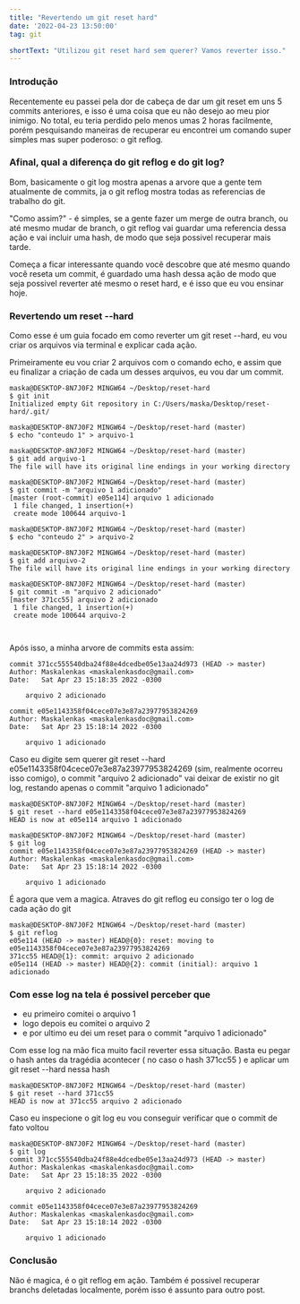 ```yaml
---
title: "Revertendo um git reset hard"
date: '2022-04-23 13:50:00'
tag: git

shortText: "Utilizou git reset hard sem querer? Vamos reverter isso."
---
```



### Introdução

Recentemente eu passei pela dor de cabeça de dar um git reset em uns 5 commits anteriores, e isso é uma coisa que eu não desejo ao meu pior inimigo. No total, eu teria perdido pelo menos umas 2 horas facilmente, porém pesquisando maneiras de recuperar eu encontrei um comando super simples mas super poderoso: o git reflog.

### Afinal, qual a diferença do git reflog e do git log?

Bom, basicamente o git log mostra apenas a arvore que a gente tem atualmente de commits, ja o git reflog mostra todas as referencias de trabalho do git.

"Como assim?" - é simples, se a gente fazer um merge de outra branch, ou até mesmo mudar de branch, o git reflog vai guardar uma referencia dessa ação e vai incluir uma hash, de modo que seja possivel recuperar mais tarde.

Começa a ficar interessante quando você descobre que até mesmo quando você reseta um commit, é guardado uma hash dessa ação de modo que seja possivel reverter até mesmo o reset hard, e é isso que eu vou ensinar hoje.

### Revertendo um reset --hard

Como esse é um guia focado em como reverter um git reset --hard, eu vou criar os arquivos via terminal e explicar cada ação.

Primeiramente eu vou criar 2 arquivos com o comando echo, e assim que eu finalizar a criação de cada um desses arquivos, eu vou dar um commit.

```git
maska@DESKTOP-8N7J0F2 MINGW64 ~/Desktop/reset-hard
$ git init
Initialized empty Git repository in C:/Users/maska/Desktop/reset-hard/.git/

maska@DESKTOP-8N7J0F2 MINGW64 ~/Desktop/reset-hard (master)
$ echo "conteudo 1" > arquivo-1

maska@DESKTOP-8N7J0F2 MINGW64 ~/Desktop/reset-hard (master)
$ git add arquivo-1
The file will have its original line endings in your working directory

maska@DESKTOP-8N7J0F2 MINGW64 ~/Desktop/reset-hard (master)
$ git commit -m "arquivo 1 adicionado"
[master (root-commit) e05e114] arquivo 1 adicionado
 1 file changed, 1 insertion(+)
 create mode 100644 arquivo-1

maska@DESKTOP-8N7J0F2 MINGW64 ~/Desktop/reset-hard (master)
$ echo "conteudo 2" > arquivo-2

maska@DESKTOP-8N7J0F2 MINGW64 ~/Desktop/reset-hard (master)
$ git add arquivo-2
The file will have its original line endings in your working directory

maska@DESKTOP-8N7J0F2 MINGW64 ~/Desktop/reset-hard (master)
$ git commit -m "arquivo 2 adicionado"
[master 371cc55] arquivo 2 adicionado
 1 file changed, 1 insertion(+)
 create mode 100644 arquivo-2



```

Após isso, a minha arvore de commits esta assim:


```git
commit 371cc555540dba24f88e4dcedbe05e13aa24d973 (HEAD -> master)
Author: Maskalenkas <maskalenkasdoc@gmail.com>
Date:   Sat Apr 23 15:18:35 2022 -0300

    arquivo 2 adicionado

commit e05e1143358f04cece07e3e87a23977953824269
Author: Maskalenkas <maskalenkasdoc@gmail.com>
Date:   Sat Apr 23 15:18:14 2022 -0300

    arquivo 1 adicionado

```

Caso eu digite sem querer git reset --hard e05e1143358f04cece07e3e87a23977953824269 (sim, realmente ocorreu isso comigo), o commit "arquivo 2 adicionado" vai deixar de existir no git log, restando apenas o commit "arquivo 1 adicionado"

```git
maska@DESKTOP-8N7J0F2 MINGW64 ~/Desktop/reset-hard (master)
$ git reset --hard e05e1143358f04cece07e3e87a23977953824269
HEAD is now at e05e114 arquivo 1 adicionado

maska@DESKTOP-8N7J0F2 MINGW64 ~/Desktop/reset-hard (master)
$ git log
commit e05e1143358f04cece07e3e87a23977953824269 (HEAD -> master)
Author: Maskalenkas <maskalenkasdoc@gmail.com>
Date:   Sat Apr 23 15:18:14 2022 -0300

    arquivo 1 adicionado

```

É agora que vem a magica. Atraves do git reflog eu consigo ter o log de cada ação do git

```git
maska@DESKTOP-8N7J0F2 MINGW64 ~/Desktop/reset-hard (master)
$ git reflog
e05e114 (HEAD -> master) HEAD@{0}: reset: moving to e05e1143358f04cece07e3e87a23977953824269
371cc55 HEAD@{1}: commit: arquivo 2 adicionado
e05e114 (HEAD -> master) HEAD@{2}: commit (initial): arquivo 1 adicionado

```

### Com esse log na tela é possivel perceber que

- eu primeiro comitei o arquivo 1
- logo depois eu comitei o arquivo 2
- e por ultimo eu dei um reset para o commit "arquivo 1 adicionado"

Com esse log na mão fica muito facil reverter essa situação. Basta eu pegar o hash antes da tragédia acontecer ( no caso o hash 371cc55 ) e aplicar um git reset --hard nessa hash

```git
maska@DESKTOP-8N7J0F2 MINGW64 ~/Desktop/reset-hard (master)
$ git reset --hard 371cc55
HEAD is now at 371cc55 arquivo 2 adicionado

```

Caso eu inspecione o git log eu vou conseguir verificar que o commit de fato voltou

```git
maska@DESKTOP-8N7J0F2 MINGW64 ~/Desktop/reset-hard (master)
$ git log
commit 371cc555540dba24f88e4dcedbe05e13aa24d973 (HEAD -> master)
Author: Maskalenkas <maskalenkasdoc@gmail.com>
Date:   Sat Apr 23 15:18:35 2022 -0300

    arquivo 2 adicionado

commit e05e1143358f04cece07e3e87a23977953824269
Author: Maskalenkas <maskalenkasdoc@gmail.com>
Date:   Sat Apr 23 15:18:14 2022 -0300

    arquivo 1 adicionado

```

### Conclusão

Não é magica, é o git reflog em ação. Também é possivel recuperar branchs deletadas localmente, porém isso é assunto para outro post.